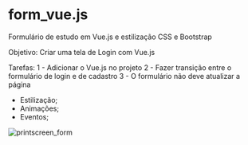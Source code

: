 # form_vue.js
Formulário de estudo em Vue.js e estilização CSS e Bootstrap

Objetivo: Criar uma tela de Login com Vue.js

Tarefas:
1 - Adicionar o Vue.js no projeto
2 - Fazer transição entre o formulário de login e de cadastro
3 - O formulário não deve atualizar a página


- Estilização;
- Animações;
- Eventos;

![printscreen_form](https://user-images.githubusercontent.com/52714788/93407018-82eb4c80-f867-11ea-825b-1089e07de5c3.png)
